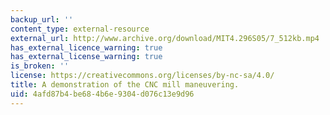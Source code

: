 ```yaml
---
backup_url: ''
content_type: external-resource
external_url: http://www.archive.org/download/MIT4.296S05/7_512kb.mp4
has_external_licence_warning: true
has_external_license_warning: true
is_broken: ''
license: https://creativecommons.org/licenses/by-nc-sa/4.0/
title: A demonstration of the CNC mill maneuvering.
uid: 4afd87b4-be68-4b6e-9304-d076c13e9d96
---
```

